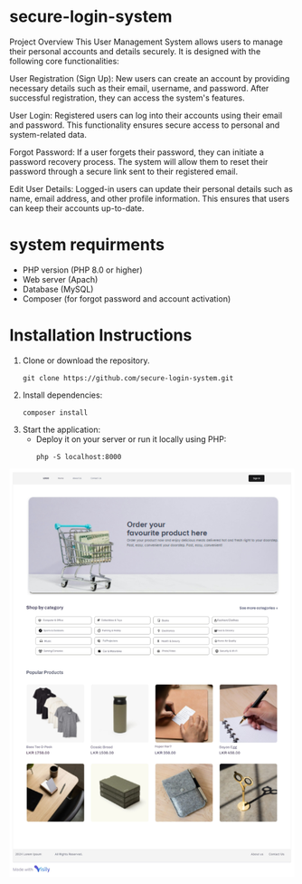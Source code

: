 # secure-login-system

Project Overview
This User Management System allows users to manage their personal accounts and details securely. It is designed with the following core functionalities:

User Registration (Sign Up):
New users can create an account by providing necessary details such as their email, username, and password. After successful registration, they can access the system's features.

User Login:
Registered users can log into their accounts using their email and password. This functionality ensures secure access to personal and system-related data.

Forgot Password:
If a user forgets their password, they can initiate a password recovery process. The system will allow them to reset their password through a secure link sent to their registered email.

Edit User Details:
Logged-in users can update their personal details such as name, email address, and other profile information. This ensures that users can keep their accounts up-to-date.

# system requirments

- PHP version (PHP 8.0 or higher)
- Web server (Apach)
- Database (MySQL)
- Composer (for forgot password and account activation)

# Installation Instructions

1. Clone or download the repository.
   ```
   git clone https://github.com/secure-login-system.git
   ```
2. Install dependencies:
   ```
   composer install
   ```
3. Start the application:
   - Deploy it on your server or run it locally using PHP:
     ```
     php -S localhost:8000
     ```

![dsdd](/assets/project.jpg)

```



```
